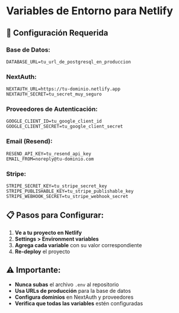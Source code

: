 # Variables de Entorno para Netlify

## 🔧 Configuración Requerida

### **Base de Datos:**
```
DATABASE_URL=tu_url_de_postgresql_en_produccion
```

### **NextAuth:**
```
NEXTAUTH_URL=https://tu-dominio.netlify.app
NEXTAUTH_SECRET=tu_secret_muy_seguro
```

### **Proveedores de Autenticación:**
```
GOOGLE_CLIENT_ID=tu_google_client_id
GOOGLE_CLIENT_SECRET=tu_google_client_secret
```

### **Email (Resend):**
```
RESEND_API_KEY=tu_resend_api_key
EMAIL_FROM=noreply@tu-dominio.com
```

### **Stripe:**
```
STRIPE_SECRET_KEY=tu_stripe_secret_key
STRIPE_PUBLISHABLE_KEY=tu_stripe_publishable_key
STRIPE_WEBHOOK_SECRET=tu_stripe_webhook_secret
```

## 📋 Pasos para Configurar:

1. **Ve a tu proyecto en Netlify**
2. **Settings > Environment variables**
3. **Agrega cada variable** con su valor correspondiente
4. **Re-deploy** el proyecto

## ⚠️ Importante:

- **Nunca subas** el archivo `.env` al repositorio
- **Usa URLs de producción** para la base de datos
- **Configura dominios** en NextAuth y proveedores
- **Verifica que todas las variables** estén configuradas 